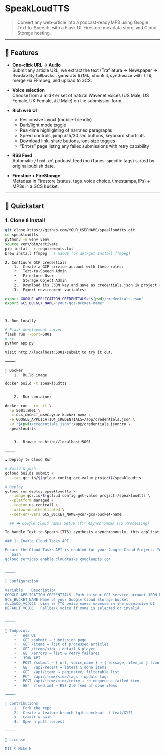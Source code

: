 # SpeakLoudTTS

> Convert any web-article into a podcast-ready MP3 using Google Text-to-Speech, with a Flask UI, Firestore metadata store, and Cloud Storage hosting.

---

## 🌟 Features

- **One-click URL → Audio**  
  Submit any article URL; we extract the text (Trafilatura → Newspaper → Readability fallbacks), generate SSML, chunk it, synthesize with TTS, merge via FFmpeg, and upload to GCS.

- **Voice selection**  
  Choose from a mid-tier set of natural Wavenet voices (US Male, US Female, UK Female, AU Male) on the submission form.

- **Rich web UI**  
  - Responsive layout (mobile-friendly)  
  - Dark/light mode toggle  
  - Real-time highlighting of narrated paragraphs  
  - Speed controls, jump ±15/30 sec buttons, keyboard shortcuts  
  - Download link, share buttons, font-size toggles  
  - “Errors” page listing any failed submissions with retry capability

- **RSS Feed**  
  Automatic `/feed.xml` podcast feed (no iTunes-specific tags) sorted by original publish date.

- **Firestore + FireStorage**  
  Metadata in Firestore (status, tags, voice choice, timestamps, IPs) + MP3s in a GCS bucket.

---

## 🚀 Quickstart

### 1. Clone & install

```bash
git clone https://github.com/YOUR_USERNAME/speakloudtts.git
cd speakloudtts
python3 -m venv venv
source venv/bin/activate
pip install -r requirements.txt
brew install ffmpeg   # macOS (or apt-get install ffmpeg)

2. Configure GCP credentials
	1.	Create a GCP service account with these roles:
	•	Text-to-Speech Admin
	•	Firestore User
	•	Storage Object Admin
	2.	Download its JSON key and save as credentials.json in project root.
	3.	Export environment variables:

export GOOGLE_APPLICATION_CREDENTIALS="$(pwd)/credentials.json"
export GCS_BUCKET_NAME="your-gcs-bucket-name"



3. Run locally

# Flask development server
flask run --port=5001
# or
python app.py

Visit http://localhost:5001/submit to try it out.

⸻

🐋 Docker
	1.	Build image

docker build -t speakloudtts .


	2.	Run container

docker run --rm -it \
  -p 5001:5001 \
  -e GCS_BUCKET_NAME=your-bucket-name \
  -e GOOGLE_APPLICATION_CREDENTIALS=/app/credentials.json \
  -v "$(pwd)/credentials.json":/app/credentials.json:ro \
  speakloudtts


	3.	Browse to http://localhost:5001.

⸻

☁️ Deploy to Cloud Run

# Build & push
gcloud builds submit \
  --tag gcr.io/$(gcloud config get-value project)/speakloudtts

# Deploy
gcloud run deploy speakloudtts \
  --image gcr.io/$(gcloud config get-value project)/speakloudtts \
  --platform managed \
  --region us-central1 \
  --allow-unauthenticated \
  --set-env-vars GCS_BUCKET_NAME=your-gcs-bucket-name

  ## ☁️ Google Cloud Tasks Setup (for Asynchronous TTS Processing)

To handle Text-to-Speech (TTS) synthesis asynchronously, this application uses Google Cloud Tasks. This prevents HTTP timeouts for long articles and improves user experience. You'll need to configure a Cloud Tasks queue and set the appropriate IAM permissions.

### 1. Enable Cloud Tasks API

Ensure the Cloud Tasks API is enabled for your Google Cloud Project. You can do this via the Google Cloud Console or using the gcloud CLI:
```bash
gcloud services enable cloudtasks.googleapis.com


⸻

🔧 Configuration

Variable	Description
GOOGLE_APPLICATION_CREDENTIALS	Path to your GCP service-account JSON key
GCS_BUCKET_NAME	Name of your Google Cloud Storage bucket
ALLOWED_VOICES	List of TTS voice names exposed on the submission UI
DEFAULT_VOICE	Fallback voice if none is selected or invalid


⸻

🔗 Endpoints
	•	Web UI
	•	GET /submit → submission page
	•	GET /items → list of processed articles
	•	GET /items/<id> → detail & player
	•	GET /errors → list & retry failures
	•	JSON API
	•	POST /submit → { url, voice_name } → { message, item_id } (confirmation, not tts_uri)
	•	GET  /api/recent → latest 5 done items
	•	GET  /api/items → paginated, filterable list
	•	PUT  /api/items/<id>/tags → update tags
	•	POST /api/items/<id>/retry → re-enqueue a failed item
	•	GET  /feed.xml → RSS 2.0 feed of done items

⸻

🤝 Contributions
	1.	Fork the repo
	2.	Create a feature branch (git checkout -b feat/XYZ)
	3.	Commit & push
	4.	Open a pull request

⸻

📜 License

MIT © Mike H

